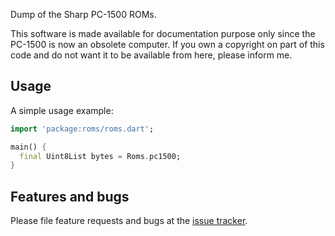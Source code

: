 Dump of the Sharp PC-1500 ROMs.

This software is made available for documentation purpose only since the PC-1500 is
now an obsolete computer. If you own a copyright on part of this code and do not want
it to be available from here, please inform me.

## Usage

A simple usage example:

```dart
import 'package:roms/roms.dart';

main() {
  final Uint8List bytes = Roms.pc1500;
}
```

## Features and bugs

Please file feature requests and bugs at the [issue tracker][tracker].

[tracker]: http://example.com/issues/replaceme
